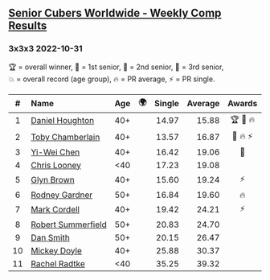 <style>table {white-space: nowrap;}</style>
<link rel="stylesheet" type="text/css" href="/scw-comp/css/flags.css" />

## [Senior Cubers Worldwide - Weekly Comp Results](/scw-comp/results/)
### 3x3x3 2022-10-31

<span style="white-space: nowrap;">🏆 = overall winner</span>, <span style="white-space: nowrap;">🥇 = 1st senior</span>, <span style="white-space: nowrap;">🥈 = 2nd senior</span>, <span style="white-space: nowrap;">🥉 = 3rd senior</span>, <span style="white-space: nowrap;">💥 = overall record (age group)</span>, <span style="white-space: nowrap;">🔥 = PR average</span>, <span style="white-space: nowrap;">⚡ = PR single</span>.

| # | Name | Age | 🌍 | Single | Average | Awards | Solve 1 | Solve 2 | Solve 3 | Solve 4 | Solve 5 | Video |
| :--: | :-- | :--: | :--: | --: | --: | :--: | --: | --: | --: | --: | --: | :-- |
| 1 | [Daniel Houghton](../../persons/daniel_houghton/333.md) | 40+ | <i class="flag flag-CH" /> | 14.97 | 15.88 | 🏆 🥇 🔥 | 15.50 | 14.97 | 20.56 | 15.72 | 16.42 | [Desktop](https://www.facebook.com/events/536496438309051/permalink/545852237373471) / [Mobile](https://m.facebook.com/events/536496438309051?view=permalink&id=545852237373471) |
| 2 | [Toby Chamberlain](../../persons/toby_chamberlain/333.md) | 40+ | <i class="flag flag-AU" /> | 13.57 | 16.87 | 🥈 🔥 ⚡ | 15.49 | 13.57 | 17.40 | 19.68 | 17.72 | [Desktop](https://www.facebook.com/520891933/videos/1366578190546560) / [Mobile](https://m.facebook.com/520891933/videos/1366578190546560) |
| 3 | [Yi-Wei Chen](../../persons/yi_wei_chen/333.md) | 40+ | <i class="flag flag-TW" /> | 16.42 | 19.06 | 🥉 | 20.21 | 16.42 | 17.54 | 21.07 | 19.42 | [Desktop](https://www.facebook.com/events/536496438309051/permalink/539679821324046) / [Mobile](https://m.facebook.com/events/536496438309051?view=permalink&id=539679821324046) |
| 4 | [Chris Looney](../../persons/chris_looney/333.md) | <40 | <i class="flag flag-US" /> | 17.23 | 19.08 |  | 19.09 | 18.30 | 39.62 | 19.86 | 17.23 | [Desktop](https://www.facebook.com/chris.looney/videos/529313888719927) / [Mobile](https://m.facebook.com/chris.looney/videos/529313888719927) |
| 5 | [Glyn Brown](../../persons/glyn_brown/333.md) | 40+ | <i class="flag flag-GB" /> | 15.60 | 19.24 | ⚡ | 15.60 | 20.97 | 18.59 | 20.86 | 18.28 | [Desktop](https://www.facebook.com/events/536496438309051/permalink/546130727345622) / [Mobile](https://m.facebook.com/events/536496438309051?view=permalink&id=546130727345622) |
| 6 | [Rodney Gardner](../../persons/rodney_gardner/333.md) | 50+ | <i class="flag flag-US" /> | 16.84 | 19.60 | 🔥 | 18.27 | 18.13 | 23.41 | 22.39 | 16.84 | [Desktop](https://www.facebook.com/events/536496438309051/permalink/543337917624903) / [Mobile](https://m.facebook.com/events/536496438309051?view=permalink&id=543337917624903) |
| 7 | [Mark Cordell](../../persons/mark_cordell/333.md) | 40+ | <i class="flag flag-US" /> | 19.42 | 24.21 | ⚡ | 19.42 | 30.77 | 25.81 | 22.70 | 24.12 | [Desktop](https://www.facebook.com/events/536496438309051/permalink/546260157332679) / [Mobile](https://m.facebook.com/events/536496438309051?view=permalink&id=546260157332679) |
| 8 | [Robert Summerfield](../../persons/robert_summerfield/333.md) | 50+ | <i class="flag flag-GB" /> | 20.83 | 24.70 |  | 22.88 | 30.64 | 20.83 | 24.68 | 26.54 | [Desktop](https://www.facebook.com/630726070/videos/1280195309400500) / [Mobile](https://m.facebook.com/630726070/videos/1280195309400500) |
| 9 | [Dan Smith](../../persons/dan_smith/333.md) | 50+ | <i class="flag flag-US" /> | 20.15 | 26.47 |  | 25.64 | 20.15 | 30.88 | 24.82 | 28.96 | [Desktop](https://www.facebook.com/events/536496438309051/permalink/540049357953759) / [Mobile](https://m.facebook.com/events/536496438309051?view=permalink&id=540049357953759) |
| 10 | [Mickey Doyle](../../persons/mickey_doyle/333.md) | 40+ | <i class="flag flag-US" /> | 25.88 | 30.37 |  | 25.88 | 34.32 | 30.50 | 28.75 | 31.87 | [Desktop](https://www.facebook.com/events/536496438309051/permalink/540844727874222) / [Mobile](https://m.facebook.com/events/536496438309051?view=permalink&id=540844727874222) |
| 11 | [Rachel Radtke](../../persons/rachel_radtke/333.md) | <40 | | 35.25 | 39.32 |  | 35.25 | 40.63 | 41.98 | 35.36 | 42.62 | [Desktop](https://www.facebook.com/events/536496438309051/permalink/545625164062845) / [Mobile](https://m.facebook.com/events/536496438309051?view=permalink&id=545625164062845) |

<!-- Global site tag (gtag.js) - Google Analytics -->
<script async src="https://www.googletagmanager.com/gtag/js?id=UA-86348435-3"></script>
<script>window.dataLayer = window.dataLayer || []; function gtag() {dataLayer.push(arguments);} gtag('js', new Date()); gtag('config', 'UA-86348435-3');</script>
